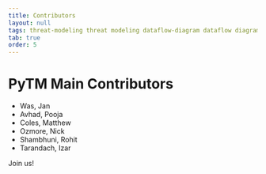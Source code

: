 ```yaml
---
title: Contributors
layout: null
tags: threat-modeling threat modeling dataflow-diagram dataflow diagram python graphviz plantuml
tab: true
order: 5
---
```


# PyTM Main Contributors

* Was, Jan
* Avhad, Pooja
* Coles, Matthew
* Ozmore, Nick
* Shambhuni, Rohit
* Tarandach, Izar

Join us!

